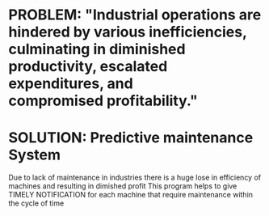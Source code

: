 # PROBLEM: "Industrial operations are hindered by various inefficiencies, culminating in diminished productivity, escalated expenditures, and compromised profitability."
# SOLUTION: Predictive maintenance System

Due to lack of maintenance in industries there is a huge lose in efficiency of machines and resulting in dimished profit
This program helps to give TIMELY NOTIFICATION for each machine that require maintenance within the cycle of time

